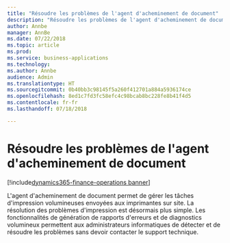 ```yaml
---
title: "Résoudre les problèmes de l'agent d'acheminement de document"
description: "Résoudre les problèmes de l'agent d'acheminement de document"
author: Annbe
manager: AnnBe
ms.date: 07/22/2018
ms.topic: article
ms.prod: 
ms.service: business-applications
ms.technology: 
ms.author: Annbe
audience: Admin
ms.translationtype: HT
ms.sourcegitcommit: 0b40bb3c98145f5a260f412701a884a5936174ce
ms.openlocfilehash: 8ed1c7fd3fc58efc4c98bcab8bc228fe8b41f4d5
ms.contentlocale: fr-fr
ms.lasthandoff: 07/18/2018

---
```

#  <a name="troubleshoot-document-routing-agent"></a>Résoudre les problèmes de l'agent d'acheminement de document

[!include[dynamics365-finance-operations banner](../includes/dynamics365-finance-operations.md)]



L'agent d'acheminement de document permet de gérer les tâches d'impression volumineuses envoyées aux imprimantes sur site. La résolution des problèmes d'impression est désormais plus simple. Les fonctionnalités de génération de rapports d'erreurs et de diagnostics volumineux permettent aux administrateurs informatiques de détecter et de résoudre les problèmes sans devoir contacter le support technique.

